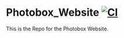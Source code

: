 # Photobox_Website [![CI](https://github.com/rickey00x/Photobox_Website/actions/workflows/main.yml/badge.svg?branch=main)](https://github.com/rickey00x/Photobox_Website/actions/workflows/main.yml)


This is the Repo for the Photobox Website.

